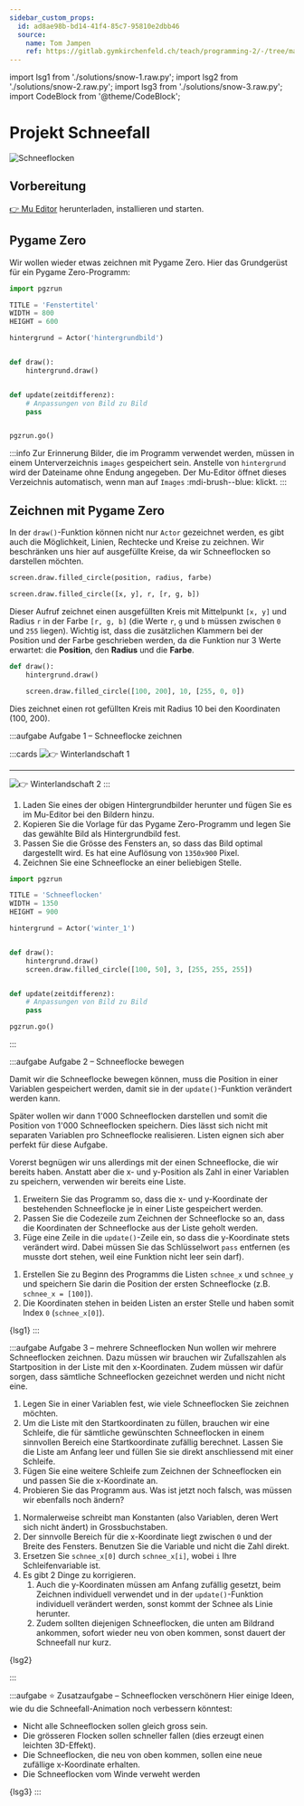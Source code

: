 ```yaml
---
sidebar_custom_props:
  id: ad8ae98b-bd14-41f4-85c7-95810e2dbb46
  source:
    name: Tom Jampen
    ref: https://gitlab.gymkirchenfeld.ch/teach/programming-2/-/tree/main/2-lists/3-snow
---
```


import lsg1 from './solutions/snow-1.raw.py';
import lsg2 from './solutions/snow-2.raw.py';
import lsg3 from './solutions/snow-3.raw.py';
import CodeBlock from '@theme/CodeBlock';

# Projekt Schneefall

![Schneeflocken](./images/schneeflocken.png)

## Vorbereitung

[👉 Mu Editor](https://codewith.mu/en/download) herunterladen, installieren und starten.

## Pygame Zero

Wir wollen wieder etwas zeichnen mit Pygame Zero. Hier das Grundgerüst für ein Pygame Zero-Programm:

```python
import pgzrun

TITLE = 'Fenstertitel'
WIDTH = 800
HEIGHT = 600

hintergrund = Actor('hintergrundbild')


def draw():
    hintergrund.draw()


def update(zeitdifferenz):
    # Anpassungen von Bild zu Bild
    pass


pgzrun.go()
```

:::info Zur Erinnerung
Bilder, die im Programm verwendet werden, müssen in einem Unterverzeichnis `images` gespeichert sein. Anstelle von `hintergrund` wird der Dateiname ohne Endung angegeben. Der Mu-Editor öffnet dieses Verzeichnis automatisch, wenn man auf `Images` :mdi-brush--blue: klickt.
:::

## Zeichnen mit Pygame Zero

In der `draw()`-Funktion können nicht nur `Actor` gezeichnet werden, es gibt auch die Möglichkeit, Linien, Rechtecke und Kreise zu zeichnen. Wir beschränken uns hier auf ausgefüllte Kreise, da wir Schneeflocken so darstellen möchten.

```py
screen.draw.filled_circle(position, radius, farbe)

screen.draw.filled_circle([x, y], r, [r, g, b])
```

Dieser Aufruf zeichnet einen ausgefüllten Kreis mit Mittelpunkt `[x, y]` und Radius `r` in der Farbe `[r, g, b]` (die Werte `r`, `g` und `b` müssen zwischen `0` und `255` liegen). Wichtig ist, dass die zusätzlichen Klammern bei der Position und der Farbe geschrieben werden, da die Funktion nur 3 Werte erwartet: die **Position**, den **Radius** und die **Farbe**.


```py
def draw():
    hintergrund.draw()

    screen.draw.filled_circle([100, 200], 10, [255, 0, 0])
```

Dies zeichnet einen rot gefüllten Kreis mit Radius 10 bei den Koordinaten (100, 200).

:::aufgabe Aufgabe 1 – Schneeflocke zeichnen

:::cards
![[👉 Winterlandschaft 1](./images/winter_1.jpg)](./images/winter_1.jpg)
***
![[👉 Winterlandschaft 2](./images/winter_2.jpg)](./images/winter_2.jpg)
:::

1. Laden Sie eines der obigen Hintergrundbilder herunter und fügen Sie es im Mu-Editor bei den Bildern hinzu.
2. Kopieren Sie die Vorlage für das Pygame Zero-Programm und legen Sie das gewählte Bild als Hintergrundbild fest.
3. Passen Sie die Grösse des Fensters an, so dass das Bild optimal dargestellt wird. Es hat eine Auflösung von `1350x900` Pixel.
4. Zeichnen Sie eine Schneeflocke an einer beliebigen Stelle.

<Solution webKey="8ae90f18-56e3-45fb-b2cb-5e0b35801dc4">

```python
import pgzrun

TITLE = 'Schneeflocken'
WIDTH = 1350
HEIGHT = 900

hintergrund = Actor('winter_1')


def draw():
    hintergrund.draw()
    screen.draw.filled_circle([100, 50], 3, [255, 255, 255])


def update(zeitdifferenz):
    # Anpassungen von Bild zu Bild
    pass

pgzrun.go()
```
</Solution>
:::

:::aufgabe Aufgabe 2 – Schneeflocke bewegen

Damit wir die Schneeflocke bewegen können, muss die Position in einer Variablen gespeichert werden, damit sie in der `update()`-Funktion verändert werden kann.

Später wollen wir dann 1'000 Schneeflocken darstellen und somit die Position von 1'000 Schneeflocken speichern. Dies lässt sich nicht mit separaten Variablen pro Schneeflocke realisieren. Listen eignen sich aber perfekt für diese Aufgabe.

Vorerst begnügen wir uns allerdings mit der einen Schneeflocke, die wir bereits haben. Anstatt aber die x- und y-Position als Zahl in einer Variablen zu speichern, verwenden wir bereits eine Liste.

1. Erweitern Sie das Programm so, dass die x- und y-Koordinate der bestehenden Schneeflocke je in einer Liste gespeichert werden.
2. Passen Sie die Codezeile zum Zeichnen der Schneeflocke so an, dass die Koordinaten der Schneeflocke aus der Liste geholt werden.
3. Füge eine Zeile in die `update()`-Zeile ein, so dass die y-Koordinate stets verändert wird. Dabei müssen Sie das Schlüsselwort `pass` entfernen (es musste dort stehen, weil eine Funktion nicht leer sein darf).

<Hint>

1. Erstellen Sie zu Beginn des Programms die Listen `schnee_x` und `schnee_y` und speichern Sie darin die Position der ersten Schneeflocke (z.B. `schnee_x = [100]`).
2. Die Koordinaten stehen in beiden Listen an erster Stelle und haben somit Index `0` (`schnee_x[0]`).

</Hint>
<Solution webKey="16298579-72f3-457f-988f-bbc8b304e4a6">
<CodeBlock language='python'>
{lsg1}
</CodeBlock>
</Solution>
:::

:::aufgabe Aufgabe 3 – mehrere Schneeflocken
Nun wollen wir mehrere Schneeflocken zeichnen. Dazu müssen wir brauchen wir Zufallszahlen als Startposition in der Liste mit den x-Koordinaten. Zudem müssen wir dafür sorgen, dass sämtliche Schneeflocken gezeichnet werden und nicht nicht eine.

1. Legen Sie in einer Variablen fest, wie viele Schneeflocken Sie zeichnen möchten.
2. Um die Liste mit den Startkoordinaten zu füllen, brauchen wir eine Schleife, die für sämtliche gewünschten Schneeflocken in einem sinnvollen Bereich eine Startkoordinate zufällig berechnet. Lassen Sie die Liste am Anfang leer und füllen Sie sie direkt anschliessend mit einer Schleife.
3. Fügen Sie eine weitere Schleife zum Zeichnen der Schneeflocken ein und passen Sie die x-Koordinate an.
4. Probieren Sie das Programm aus. Was ist jetzt noch falsch, was müssen wir ebenfalls noch ändern?

<Hint>

1. Normalerweise schreibt man Konstanten (also Variablen, deren Wert sich nicht ändert) in Grossbuchstaben.
2. Der sinnvolle Bereich für die x-Koordinate liegt zwischen `0` und der Breite des Fensters. Benutzen Sie die Variable und nicht die Zahl direkt.
3. Ersetzen Sie `schnee_x[0]` durch `schnee_x[i]`, wobei `i` Ihre Schleifenvariable ist.
4. Es gibt 2 Dinge zu korrigieren.
   1. Auch die y-Koordinaten müssen am Anfang zufällig gesetzt, beim Zeichnen individuell verwendet und in der `update()`-Funktion individuell verändert werden, sonst kommt der Schnee als Linie herunter.
   2. Zudem sollten diejenigen Schneeflocken, die unten am Bildrand ankommen, sofort wieder neu von oben kommen, sonst dauert der Schneefall nur kurz.

</Hint>

<Solution webKey="8ae90f18-56e3-45fb-b2cb-5e0b35801dc4">
<CodeBlock language="py">
{lsg2}
</CodeBlock>
</Solution>

:::

:::aufgabe ⭐ Zusatzaufgabe – Schneeflocken verschönern
Hier einige Ideen, wie du die Schneefall-Animation noch verbessern könntest:

- Nicht alle Schneeflocken sollen gleich gross sein.
- Die grösseren Flocken sollen schneller fallen (dies erzeugt einen leichten 3D-Effekt).
- Die Schneeflocken, die neu von oben kommen, sollen eine neue zufällige x-Koordinate erhalten.
- Die Schneeflocken vom Winde verweht werden


<Solution webKey="8ae90f18-56e3-45fb-b2cb-5e0b35801dc4">
<CodeBlock language="py">
{lsg3}
</CodeBlock>
</Solution>
:::
